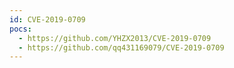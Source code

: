 ```yaml
---
id: CVE-2019-0709
pocs:
  - https://github.com/YHZX2013/CVE-2019-0709
  - https://github.com/qq431169079/CVE-2019-0709
---
```

